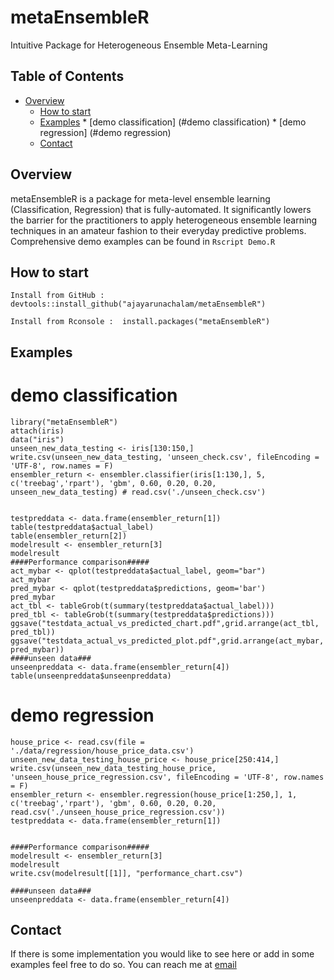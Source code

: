 # metaEnsembleR
Intuitive Package for Heterogeneous Ensemble Meta-Learning

## Table of Contents
- [Overview](#description)
  * [How to start](#installation)
  * [Examples](#examples)
  		* [demo classification] (#demo classification)
  		* [demo regression] (#demo regression)
  * [Contact](#contact)

## Overview
metaEnsembleR is a package for meta-level ensemble learning (Classification, Regression) that is fully-automated.
It significantly lowers the barrier for the practitioners to apply heterogeneous ensemble learning techniques in an amateur fashion to their everyday predictive problems. Comprehensive demo examples can be found in ``` Rscript Demo.R ```

## How to start
```
Install from GitHub :  devtools::install_github("ajayarunachalam/metaEnsembleR")
```

```
Install from Rconsole :  install.packages("metaEnsembleR")
```

## Examples

# demo classification
```
library("metaEnsembleR")
attach(iris)
data("iris")
unseen_new_data_testing <- iris[130:150,]
write.csv(unseen_new_data_testing, 'unseen_check.csv', fileEncoding = 'UTF-8', row.names = F)
ensembler_return <- ensembler.classifier(iris[1:130,], 5, c('treebag','rpart'), 'gbm', 0.60, 0.20, 0.20, unseen_new_data_testing) # read.csv('./unseen_check.csv') 


testpreddata <- data.frame(ensembler_return[1])
table(testpreddata$actual_label)
table(ensembler_return[2])
modelresult <- ensembler_return[3]
modelresult
####Performance comparison#####
act_mybar <- qplot(testpreddata$actual_label, geom="bar")
act_mybar
pred_mybar <- qplot(testpreddata$predictions, geom='bar')
pred_mybar
act_tbl <- tableGrob(t(summary(testpreddata$actual_label)))
pred_tbl <- tableGrob(t(summary(testpreddata$predictions)))
ggsave("testdata_actual_vs_predicted_chart.pdf",grid.arrange(act_tbl, pred_tbl))
ggsave("testdata_actual_vs_predicted_plot.pdf",grid.arrange(act_mybar, pred_mybar))
####unseen data###
unseenpreddata <- data.frame(ensembler_return[4])
table(unseenpreddata$unseenpreddata)
```

# demo regression
```
house_price <- read.csv(file = './data/regression/house_price_data.csv')
unseen_new_data_testing_house_price <- house_price[250:414,]
write.csv(unseen_new_data_testing_house_price, 'unseen_house_price_regression.csv', fileEncoding = 'UTF-8', row.names = F)
ensembler_return <- ensembler.regression(house_price[1:250,], 1, c('treebag','rpart'), 'gbm', 0.60, 0.20, 0.20, read.csv('./unseen_house_price_regression.csv'))
testpreddata <- data.frame(ensembler_return[1])


####Performance comparison#####
modelresult <- ensembler_return[3]
modelresult
write.csv(modelresult[[1]], "performance_chart.csv")

####unseen data###
unseenpreddata <- data.frame(ensembler_return[4])
```


## Contact
If there is some implementation you would like to see here or add in some examples feel free to do so. You can reach me at [email](mailto:ajay.arunachalam08@gmail.com)

 
